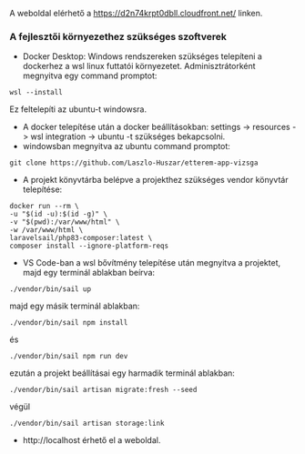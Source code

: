 A weboldal elérhető a https://d2n74krpt0dbll.cloudfront.net/ linken.

### A fejlesztői környezethez szükséges szoftverek
+ Docker Desktop: Windows rendszereken szükséges telepíteni a dockerhez a wsl linux futtatói környezetet. Adminisztrátorként megnyitva egy command promptot:
```console
wsl --install
```
Ez feltelepíti az ubuntu-t windowsra.
+ A docker telepítése után a docker beállításokban: settings -> resources -> wsl
integration -> ubuntu -t szükséges bekapcsolni.
+ windowsban megnyitva az ubuntu command promptot:
```console
git clone https://github.com/Laszlo-Huszar/etterem-app-vizsga
```
+ A projekt könyvtárba belépve a projekthez szükséges vendor könyvtár telepítése:
```console
docker run --rm \
-u "$(id -u):$(id -g)" \
-v "$(pwd):/var/www/html" \
-w /var/www/html \
laravelsail/php83-composer:latest \
composer install --ignore-platform-reqs
```
+ VS Code-ban a wsl bővítmény telepítése után megnyitva a projektet, majd egy terminál ablakban beírva:
```console
./vendor/bin/sail up
```
majd egy másik terminál ablakban:
```console
./vendor/bin/sail npm install
```
és
```console
./vendor/bin/sail npm run dev
```
ezután a projekt beállításai egy harmadik terminál ablakban:
```console
./vendor/bin/sail artisan migrate:fresh --seed
```
végül
```console
./vendor/bin/sail artisan storage:link
```
+ http://localhost érhető el a weboldal.
